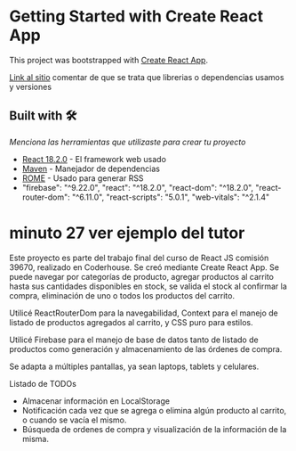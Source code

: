# Getting Started with Create React App

This project was bootstrapped with [Create React App](https://github.com/facebook/create-react-app).

[Link al sitio](https://10y10.netlify.app/)
comentar de que se trata
que librerias o dependencias usamos y versiones

## Built with 🛠️

_Menciona las herramientas que utilizaste para crear tu proyecto_

- [React 18.2.0](http://www.dropwizard.io/1.0.2/docs/) - El framework web usado
- [Maven](https://maven.apache.org/) - Manejador de dependencias
- [ROME](https://rometools.github.io/rome/) - Usado para generar RSS
- "firebase": "^9.22.0",
  "react": "^18.2.0",
  "react-dom": "^18.2.0",
  "react-router-dom": "^6.11.0",
  "react-scripts": "5.0.1",
  "web-vitals": "^2.1.4"

# minuto 27 ver ejemplo del tutor

Este proyecto es parte del trabajo final del curso de React JS comisión 39670, realizado en Coderhouse.
Se creó mediante Create React App.
Se puede navegar por categorías de producto, agregar productos al carrito hasta sus cantidades disponibles en stock, se valida el stock al confirmar la compra, eliminación de uno o todos los productos del carrito.

Utilicé ReactRouterDom para la navegabilidad, Context para el manejo de listado de productos agregados al carrito, y CSS puro para estilos.

Utilicé Firebase para el manejo de base de datos tanto de listado de productos como generación y almacenamiento de las órdenes de compra.

Se adapta a múltiples pantallas, ya sean laptops, tablets y celulares.

Listado de TODOs

- Almacenar información en LocalStorage
- Notificación cada vez que se agrega o elimina algún producto al carrito, o cuando se vacía el mismo.
- Búsqueda de ordenes de compra y visualización de la información de la misma.
